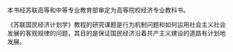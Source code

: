 本书经苏联高等和中等专业教育部审定为高等院校经济专业教科书。

《苏联国民经济计划学》教程的研究课题是行为机制问题和如何运用社会主义社会发展的客观规律的问题，其目的是保证国民经济沿着共产主义建设的道路有计划地发展。